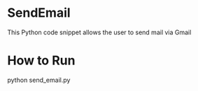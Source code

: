 # SendEmail

This Python code snippet allows the user to send mail via Gmail

# How to Run

python send_email.py
